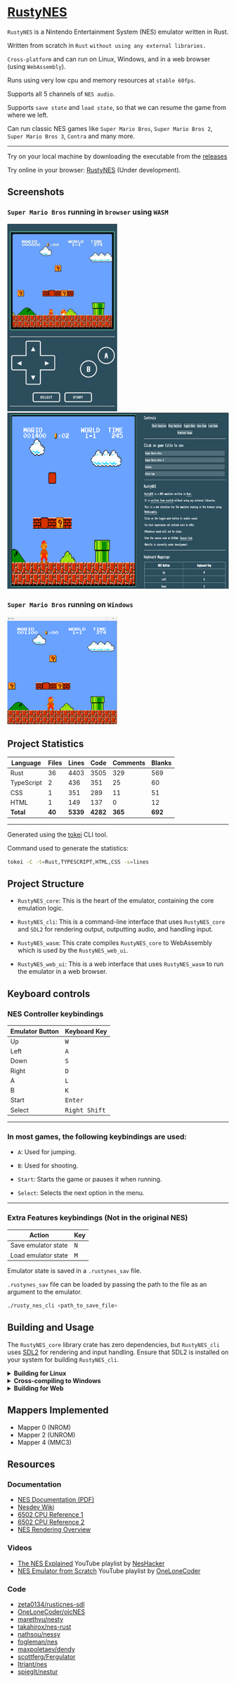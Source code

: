 # [RustyNES](https://vedant416.github.io/RustyNES/)

`RustyNES` is a Nintendo Entertainment System (NES) emulator written in Rust.

Written from scratch in `Rust` `without using any external libraries.`

`Cross-platform` and can run on Linux, Windows, and in a web browser (using `WebAssembly`).

Runs using very low cpu and memory resources at `stable 60fps`.

Supports all 5 channels of `NES audio`.

Supports `save state` and `load state`, so that we can resume the game from where we left.

Can run classic NES games like `Super Mario Bros`, `Super Mario Bros 2`, `Super Mario Bros 3`, `Contra` and many more.

---

Try on your local machine by downloading the executable from the [releases](https://github.com/vedant416/RustyNES/releases/tag/v1.0)

Try online in your browser: [RustyNES](https://vedant416.github.io/RustyNES/)
(Under development).

## Screenshots

### `Super Mario Bros` running in `browser` using `WASM`

<p>
  <img src="screenshots/image3.jpeg" width="250">
  <img src="screenshots/image4.png" height="400">
</p>

### `Super Mario Bros` running on `Windows`

<p>
  <img src="screenshots/image5.png" width="250">
</p>


## Project Statistics

| Language   | Files  | Lines    | Code     | Comments | Blanks  |
| ---------- | ------ | -------- | -------- | -------- | ------- |
| Rust       | 36     | 4403     | 3505     | 329      | 569     |
| TypeScript | 2      | 436      | 351      | 25       | 60      |
| CSS        | 1      | 351      | 289      | 11       | 51      |
| HTML       | 1      | 149      | 137      | 0        | 12      |
| **Total**  | **40** | **5339** | **4282** | **365**  | **692** |

---

Generated using the [tokei](https://github.com/XAMPPRocky/tokei)
CLI tool.

Command used to generate the statistics:

```bash
tokei -C -t=Rust,TYPESCRIPT,HTML,CSS -s=lines
```


## Project Structure

- `RustyNES_core`: This is the heart of the emulator, containing the core emulation logic.

- `RustyNES_cli`: This is a command-line interface that uses `RustyNES_core` and `SDL2` for rendering output, outputting audio, and handling input.

- `RustyNES_wasm`: This crate compiles `RustyNES_core` to WebAssembly which is used by the `RustyNES_web_ui`.

- `RustyNES_web_ui`: This is a web interface that uses `RustyNES_wasm` to run the emulator in a web browser.

## Keyboard controls

### NES Controller keybindings

| Emulator Button | Keyboard Key           |
| --------------- | ---------------------- |
| Up              | <kbd>W</kbd>           |
| Left            | <kbd>A</kbd>           |
| Down            | <kbd>S</kbd>           |
| Right           | <kbd>D</kbd>           |
| A               | <kbd>L</kbd>           |
| B               | <kbd>K</kbd>           |
| Start           | <kbd>Enter</kbd>       |
| Select          | <kbd>Right Shift</kbd> |

---

### In most games, the following keybindings are used:

- `A`: Used for jumping.

- `B`: Used for shooting.

- `Start`: Starts the game or pauses it when running.

- `Select`: Selects the next option in the menu.

---

### Extra Features keybindings (Not in the original NES)

| Action              | Key          |
| ------------------- | ------------ |
| Save emulator state | <kbd>N</kbd> |
| Load emulator state | <kbd>M</kbd> |

Emulator state is saved in a `.rustynes_sav` file.

`.rustynes_sav` file can be loaded by passing the path to the file as an argument to the emulator.

```bash
./rusty_nes_cli <path_to_save_file>
```

## Building and Usage

The `RustyNES_core` library crate has zero dependencies, but `RustyNES_cli` uses [SDL2](https://www.libsdl.org/) for rendering and input handling. Ensure that SDL2 is installed on your system for building `RustyNES_cli`.

<details>
<summary><strong>Building for Linux</strong></summary>

1. Build the project in release mode:

   ```bash
   cargo build --release
   ```

   The `rusty_nes_cli` executable will be in the `target/release` directory.

2. Run the executable with the path to the ROM file as an argument:

   ```bash
   ./rusty_nes_cli <path_to_rom_file>
   ```

3. To load a save file (`.rustynes_sav`), pass the path to the save file as an argument:

   ```bash
   ./rusty_nes_cli <path_to_save_file>
   ```

</details>

<details>
<summary><strong>Cross-compiling to Windows</strong></summary>

1. Add the Rust target for Windows:

   ```bash
   rustup target add x86_64-pc-windows-gnu
   ```

2. Install `mingw-w64`:

   ```bash
   sudo apt install mingw-w64
   ```

3. Build the project for Windows:

   ```bash
   cargo build --release --target=x86_64-pc-windows-gnu
   ```

   The `rusty_nes_cli.exe` executable will be in the `target/x86_64-pc-windows-gnu/release` directory, and the `SDL2.dll` file will be in the project root directory.

   For running the emulator on Windows, ensure the `SDL2.dll` file is in the same directory as the executable.

4. Run the executable with the path to the ROM file as an argument:

   ```bash
   rusty_nes_cli.exe <path_to_rom_file>
   ```

5. To load a save file (`.rustynes_sav`), pass the path to the save file as an argument:

   ```bash
   ./rusty_nes_cli <path_to_save_file>
   ```

</details>

<details>
<summary><strong>Building for Web</strong></summary>

1. Install `wasm-pack`:

   ```bash
   cargo install wasm-pack
   ```

2. In the `RustyNES_web_ui` directory, run:

   ```bash
   npm install
   npm run dev
   ```

   This command will build the `RustyNES_wasm` library and output the WebAssembly file and JavaScript bindings to the `RustyNES_web_ui/public/pkg` directory.

</details>

## Mappers Implemented

- Mapper 0 (NROM)
- Mapper 2 (UNROM)
- Mapper 4 (MMC3)

## Resources

### Documentation

- [NES Documentation (PDF)](http://nesdev.com/NESDoc.pdf)
- [Nesdev Wiki](https://www.nesdev.org/wiki/Nesdev_Wiki)
- [6502 CPU Reference 1](https://www.c64os.com/post/?p=39)
- [6502 CPU Reference 2](https://www.masswerk.at/6502/6502_instruction_set.html)
- [NES Rendering Overview](https://austinmorlan.com/posts/nes_rendering_overview/)

### Videos

- [The NES Explained] YouTube playlist by [NesHacker]
- [NES Emulator from Scratch] YouTube playlist by [OneLoneCoder]

[NES Emulator from Scratch]: https://www.youtube.com/playlist?list=PLrOv9FMX8xJHqMvSGB_9G9nZZ_4IgteYf
[The NES Explained]: https://youtube.com/playlist?list=PLgvDB6LWam2VDGPgUAMTEEMk0PUtCJs-n&si=Qoquh5uNFiug1iWz
[OneLoneCoder]: https://www.youtube.com/@javidx9
[NesHacker]: https://www.youtube.com/@NesHacker

### Code

- [zeta0134/rusticnes-sdl](https://github.com/zeta0134/rusticnes-sdl)
- [OneLoneCoder/olcNES](https://github.com/OneLoneCoder/olcNES)
- [marethyu/nesty](https://github.com/marethyu/nesty)
- [takahirox/nes-rust](https://github.com/takahirox/nes-rust)
- [nathsou/nessy](https://github.com/nathsou/nessy)
- [fogleman/nes](https://github.com/fogleman/nes)
- [maxpoletaev/dendy](https://github.com/maxpoletaev/dendy/)
- [scottferg/Fergulator](https://github.com/scottferg/Fergulator/)
- [ltriant/nes](https://github.com/ltriant/nes)
- [spieglt/nestur](https://github.com/spieglt/nestur)
